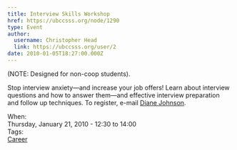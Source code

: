 ```yaml
---
title: Interview Skills Workshop 
href: https://ubccsss.org/node/1290
type: Event
author:
  username: Christopher Head
  link: https://ubccsss.org/user/2
date: 2010-01-05T18:27:00.000Z
---
```


<div class="field field-name-body field-type-text-with-summary field-label-hidden"><div class="field-items"><div class="field-item even"><p>(NOTE: Designed for non-coop students).</p>
<p>Stop interview anxiety&#x2014;and increase your job offers! Learn about interview questions and how to answer them&#x2014;and effective interview preparation and follow up techniques. To register, e-mail <a href="/cdn-cgi/l/email-protection#690d0008070c030601290a1a471c0b0a470a08">Diane Johnson</a>.</p>
</div></div></div><div class="field field-name-field-dates field-type-datetime field-label-above"><div class="field-label">When:&#xA0;</div><div class="field-items"><div class="field-item even"><span class="date-display-single">Thursday, January 21, 2010 - <span class="date-display-range"><span class="date-display-start">12:30</span> to <span class="date-display-end">14:00</span></span></span></div></div></div>    <footer>
    <div class="field field-name-field-tags field-type-taxonomy-term-reference field-label-above"><div class="field-label">Tags:&#xA0;</div><div class="field-items"><div class="field-item even"><a href="/career">Career</a></div></div></div>      </footer>